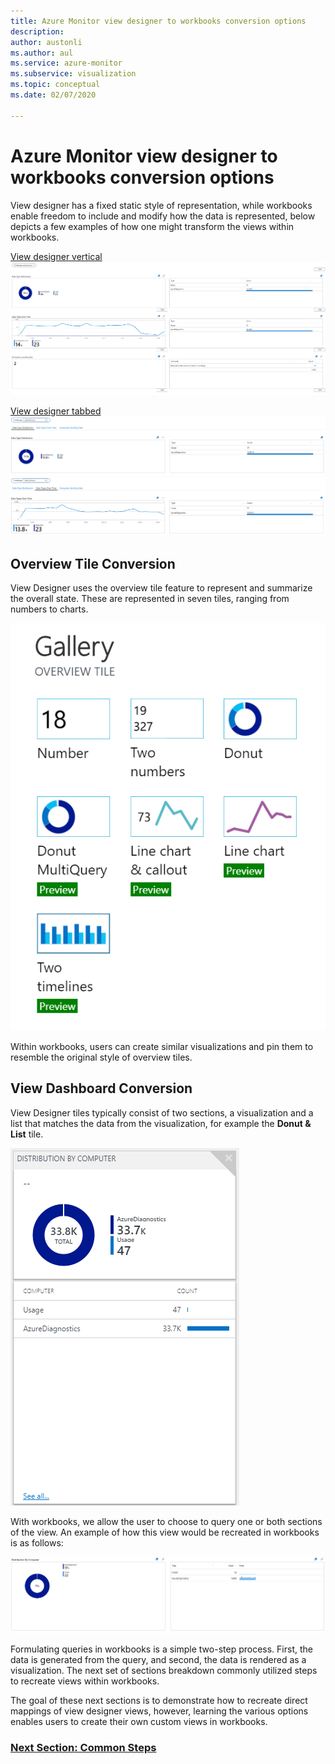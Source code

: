 ```yaml
---
title: Azure Monitor view designer to workbooks conversion options
description: 
author: austonli
ms.author: aul
ms.service: azure-monitor
ms.subservice: visualization
ms.topic: conceptual
ms.date: 02/07/2020

---
```


# Azure Monitor view designer to workbooks conversion options

View designer has a fixed static style of representation, while workbooks enable freedom to include and modify how the data is represented, below depicts a few examples of how one might transform the views within workbooks.

[View designer vertical](view-designer-conversion-examples.md#vertical)
![Vertical](media/view-designer-conversion-options/view-designer-vertical.png)

[View designer tabbed](view-designer-conversion-examples.md#tabbed)
![Data type distribution tab](media/view-designer-conversion-options/distribution-tab.png)
![Data types over time tab](media/view-designer-conversion-options/over-time-tab.png)

## Overview Tile Conversion
View Designer uses the overview tile feature to represent and summarize the overall state. These are represented in seven tiles, ranging from numbers to charts.

![Gallery](media/view-designer-conversion-options/overview.png)

Within workbooks, users can create similar visualizations and pin them to resemble the original style of overview tiles. 

## View Dashboard Conversion
View Designer tiles typically consist of two sections, a visualization and a list that matches the data from the visualization, for example the **Donut & List** tile.

![Donut](media/view-designer-conversion-options/donut-example.png)

With workbooks, we allow the user to choose to query one or both sections of the view. An example of how this view would be recreated in workbooks is as follows:

![Convert](media/view-designer-conversion-options/convert-donut.png)

Formulating queries in workbooks is a simple two-step process. First, the data is generated from the query, and second, the data is rendered as a visualization. The next set of sections breakdown commonly utilized steps to recreate views within workbooks.

The goal of these next sections is to demonstrate how to recreate direct mappings of view designer views, however, learning the various options enables users to create their own custom views in workbooks.

### [Next Section: Common Steps](view-designer-common-steps.md)